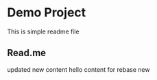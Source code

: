 # Demo Project
This is simple readme file

## Read.me
updated
new content
hello
content for rebase
new 
